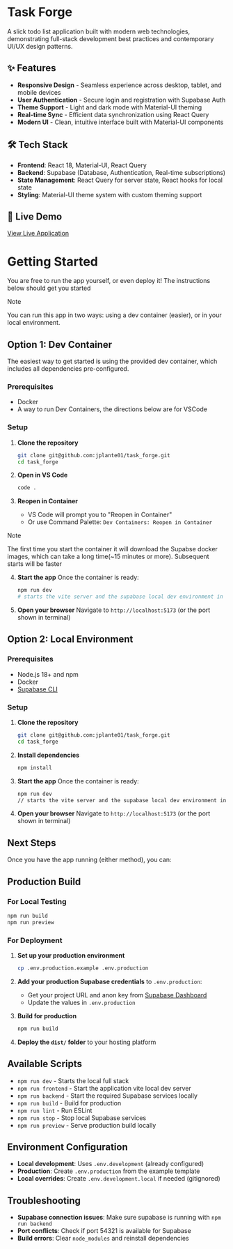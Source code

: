 # Task Forge

A slick todo list application built with modern web technologies, demonstrating full-stack development best practices and contemporary UI/UX design patterns.

## ✨ Features

- **Responsive Design** - Seamless experience across desktop, tablet, and mobile devices
- **User Authentication** - Secure login and registration with Supabase Auth
- **Theme Support** - Light and dark mode with Material-UI theming
- **Real-time Sync** - Efficient data synchronization using React Query
- **Modern UI** - Clean, intuitive interface built with Material-UI components

## 🛠️ Tech Stack

- **Frontend**: React 18, Material-UI, React Query
- **Backend**: Supabase (Database, Authentication, Real-time subscriptions)
- **State Management**: React Query for server state, React hooks for local state
- **Styling**: Material-UI theme system with custom theming support

## 🚀 Live Demo

[View Live Application](https://taskforge.jplante.dev)

# Getting Started

You are free to run the app yourself, or even deploy it! The instructions below should get you started

> [!NOTE]
> You can run this app in two ways: using a dev container (easier), or in your local environment.

## Option 1: Dev Container

The easiest way to get started is using the provided dev container, which includes all dependencies pre-configured.

### Prerequisites
- Docker
- A way to run Dev Containers, the directions below are for VSCode

### Setup
1. **Clone the repository**
   ```bash
   git clone git@github.com:jplante01/task_forge.git
   cd task_forge
   ```

2. **Open in VS Code**
   ```bash
   code .
   ```

3. **Reopen in Container**
   - VS Code will prompt you to "Reopen in Container"
   - Or use Command Palette: `Dev Containers: Reopen in Container`

> [!NOTE]
> The first time you start the container it will download the Supabse docker images, which can take a long time(~15 minutes or more). Subsequent starts will be faster

4. **Start the app**
   Once the container is ready:
   ```bash
   npm run dev
   # starts the vite server and the supabase local dev environment in one command
   ```

5. **Open your browser**
   Navigate to `http://localhost:5173` (or the port shown in terminal)

## Option 2: Local Environment

### Prerequisites
- Node.js 18+ and npm
- Docker
- [Supabase CLI](https://supabase.com/docs/guides/cli/getting-started)

### Setup

1. **Clone the repository**
   ```bash
   git clone git@github.com:jplante01/task_forge.git
   cd task_forge
   ```

2. **Install dependencies**
   ```bash
   npm install
   ```

3. **Start the app**
   Once the container is ready:
   ```bash
   npm run dev
   // starts the vite server and the supabase local dev environment in one command
   ```

4. **Open your browser**
   Navigate to `http://localhost:5173` (or the port shown in terminal)

## Next Steps

Once you have the app running (either method), you can:

## Production Build

### For Local Testing
```bash
npm run build
npm run preview
```

### For Deployment
1. **Set up your production environment**
   ```bash
   cp .env.production.example .env.production
   ```
   
2. **Add your production Supabase credentials** to `.env.production`:
   - Get your project URL and anon key from [Supabase Dashboard](https://supabase.com/dashboard)
   - Update the values in `.env.production`

3. **Build for production**
   ```bash
   npm run build
   ```

4. **Deploy the `dist/` folder** to your hosting platform

## Available Scripts

- `npm run dev` - Starts the local full stack
- `npm run frontend` - Start the application vite local dev server 
- `npm run backend` - Start the required Supabase services locally
- `npm run build` - Build for production
- `npm run lint` - Run ESLint
- `npm run stop` - Stop local Supabase services
- `npm run preview` - Serve production build locally

## Environment Configuration

- **Local development**: Uses `.env.development` (already configured)
- **Production**: Create `.env.production` from the example template
- **Local overrides**: Create `.env.development.local` if needed (gitignored)

## Troubleshooting

- **Supabase connection issues**: Make sure supabase is running with `npm run backend`
- **Port conflicts**: Check if port 54321 is available for Supabase
- **Build errors**: Clear `node_modules` and reinstall dependencies